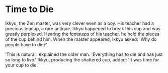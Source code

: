 # Time to Die

Ikkyu, the Zen master, was very clever even as a boy. His teacher had a precious teacup, a rare antique. Ikkyu happened to break this cup and was greatly perplexed. Hearing the footsteps of his teacher, he held the pieces of the cup behind him. When the master appeared, Ikkyu asked: 'Why do people have to die?'

‘This is natural,' explained the older man. 'Everything has to die and has just so long to live.' Ikkyu, producing the shattered cup, added: 'It was time for your cup to die.'